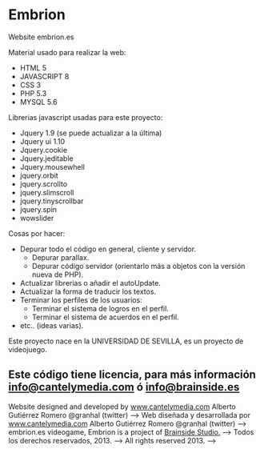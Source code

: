 Embrion
=======

  Website embrion.es

Material usado para realizar la web:
  - HTML 5
  - JAVASCRIPT 8
  - CSS 3
  - PHP 5.3
  - MYSQL 5.6

Librerias javascript usadas para este proyecto:
  - Jquery 1.9 (se puede actualizar a la última)
  - Jquery ui 1.10
  - Jquery.cookie
  - Jquery.jeditable
  - Jquery.mousewhell
  - jquery.orbit
  - jquery.scrollto
  - jquery.slimscroll
  - jquery.tinyscrollbar
  - jquery.spin
  - wowslider

Cosas por hacer:
  - Depurar todo el código en general, cliente y servidor.
    - Depurar parallax.
    - Depurar código servidor (orientarlo más a objetos con la versión nueva de PHP).
  - Actualizar librerias o añadir el autoUpdate.
  - Actualizar la forma de traducir los textos.
  - Terminar los perfiles de los usuarios:
    - Terminar el sistema de logros en el perfil.
    - Terminar el sistema de acuerdos en el perfil.
  - etc.. (ideas varias).

Este proyecto nace en la UNIVERSIDAD DE SEVILLA, es un proyecto de videojuego.


Este código tiene licencia, para más información info@cantelymedia.com ó info@brainside.es
------------------------------------------------------------------------------------------
Website designed and developed by www.cantelymedia.com Alberto Gutiérrez Romero @granhal (twitter) -->
Web diseñada y desarrollada por www.cantelymedia.com Alberto Gutiérrez Romero @granhal (twitter) -->
embrion.es videogame, Embrion is a project of <a href="http://brainside.es">Brainside Studio.</a> -->
Todos los derechos reservados, 2013. -->
All rights reserved 2013. -->
